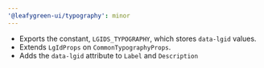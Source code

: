 ```yaml
---
'@leafygreen-ui/typography': minor
---
```


- Exports the constant, `LGIDS_TYPOGRAPHY`, which stores `data-lgid` values.
- Extends `LgIdProps` on `CommonTypographyProps`.
- Adds the `data-lgid` attribute to `Label` and `Description`
